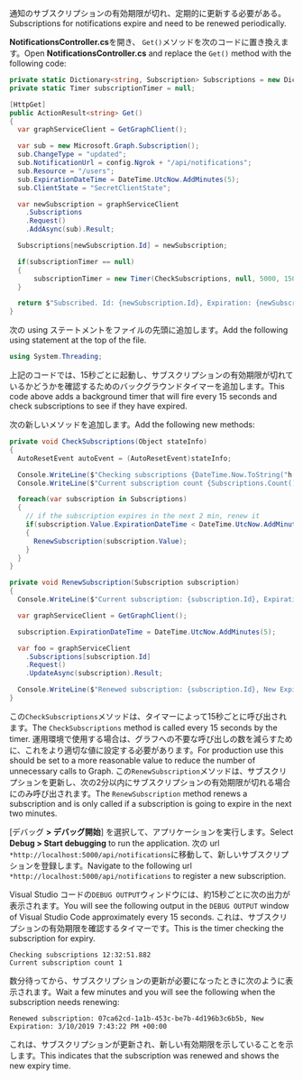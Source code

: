 <!-- markdownlint-disable MD002 MD041 -->

<span data-ttu-id="76c83-101">通知のサブスクリプションの有効期限が切れ、定期的に更新する必要がある。</span><span class="sxs-lookup"><span data-stu-id="76c83-101">Subscriptions for notifications expire and need to be renewed periodically.</span></span>

<span data-ttu-id="76c83-102">**NotificationsController.cs**を開き、 `Get()`メソッドを次のコードに置き換えます。</span><span class="sxs-lookup"><span data-stu-id="76c83-102">Open **NotificationsController.cs** and replace the `Get()` method with the following code:</span></span>

```csharp
private static Dictionary<string, Subscription> Subscriptions = new Dictionary<string, Subscription>();
private static Timer subscriptionTimer = null;

[HttpGet]
public ActionResult<string> Get()
{
  var graphServiceClient = GetGraphClient();

  var sub = new Microsoft.Graph.Subscription();
  sub.ChangeType = "updated";
  sub.NotificationUrl = config.Ngrok + "/api/notifications";
  sub.Resource = "/users";
  sub.ExpirationDateTime = DateTime.UtcNow.AddMinutes(5);
  sub.ClientState = "SecretClientState";

  var newSubscription = graphServiceClient
    .Subscriptions
    .Request()
    .AddAsync(sub).Result;

  Subscriptions[newSubscription.Id] = newSubscription;

  if(subscriptionTimer == null)
  {
      subscriptionTimer = new Timer(CheckSubscriptions, null, 5000, 15000);
  }

  return $"Subscribed. Id: {newSubscription.Id}, Expiration: {newSubscription.ExpirationDateTime}";
}
```

<span data-ttu-id="76c83-103">次の using ステートメントをファイルの先頭に追加します。</span><span class="sxs-lookup"><span data-stu-id="76c83-103">Add the following using statement at the top of the file.</span></span>

```csharp
using System.Threading;
```

<span data-ttu-id="76c83-104">上記のコードでは、15秒ごとに起動し、サブスクリプションの有効期限が切れているかどうかを確認するためのバックグラウンドタイマーを追加します。</span><span class="sxs-lookup"><span data-stu-id="76c83-104">This code above adds a background timer that will fire every 15 seconds and check subscriptions to see if they have expired.</span></span>

<span data-ttu-id="76c83-105">次の新しいメソッドを追加します。</span><span class="sxs-lookup"><span data-stu-id="76c83-105">Add the following new methods:</span></span>

```csharp
private void CheckSubscriptions(Object stateInfo)
{
  AutoResetEvent autoEvent = (AutoResetEvent)stateInfo;

  Console.WriteLine($"Checking subscriptions {DateTime.Now.ToString("h:mm:ss.fff")}");
  Console.WriteLine($"Current subscription count {Subscriptions.Count()}");

  foreach(var subscription in Subscriptions)
  {
    // if the subscription expires in the next 2 min, renew it
    if(subscription.Value.ExpirationDateTime < DateTime.UtcNow.AddMinutes(2))
    {
      RenewSubscription(subscription.Value);
    }
  }
}

private void RenewSubscription(Subscription subscription)
{
  Console.WriteLine($"Current subscription: {subscription.Id}, Expiration: {subscription.ExpirationDateTime}");

  var graphServiceClient = GetGraphClient();

  subscription.ExpirationDateTime = DateTime.UtcNow.AddMinutes(5);

  var foo = graphServiceClient
    .Subscriptions[subscription.Id]
    .Request()
    .UpdateAsync(subscription).Result;

  Console.WriteLine($"Renewed subscription: {subscription.Id}, New Expiration: {subscription.ExpirationDateTime}");
}
```

<span data-ttu-id="76c83-106">この`CheckSubscriptions`メソッドは、タイマーによって15秒ごとに呼び出されます。</span><span class="sxs-lookup"><span data-stu-id="76c83-106">The `CheckSubscriptions` method is called every 15 seconds by the timer.</span></span> <span data-ttu-id="76c83-107">運用環境で使用する場合は、グラフへの不要な呼び出しの数を減らすために、これをより適切な値に設定する必要があります。</span><span class="sxs-lookup"><span data-stu-id="76c83-107">For production use this should be set to a more reasonable value to reduce the number of unnecessary calls to Graph.</span></span> <span data-ttu-id="76c83-108">この`RenewSubscription`メソッドは、サブスクリプションを更新し、次の2分以内にサブスクリプションの有効期限が切れる場合にのみ呼び出されます。</span><span class="sxs-lookup"><span data-stu-id="76c83-108">The `RenewSubscription` method renews a subscription and is only called if a subscription is going to expire in the next two minutes.</span></span>

<span data-ttu-id="76c83-109">[デバッグ **> デバッグ開始**] を選択して、アプリケーションを実行します。</span><span class="sxs-lookup"><span data-stu-id="76c83-109">Select **Debug > Start debugging** to run the application.</span></span> <span data-ttu-id="76c83-110">次の url `*http://localhost:5000/api/notifications`に移動して、新しいサブスクリプションを登録します。</span><span class="sxs-lookup"><span data-stu-id="76c83-110">Navigate to the following url `*http://localhost:5000/api/notifications` to register a new subscription.</span></span>

<span data-ttu-id="76c83-111">Visual Studio コードの`DEBUG OUTPUT`ウィンドウには、約15秒ごとに次の出力が表示されます。</span><span class="sxs-lookup"><span data-stu-id="76c83-111">You will see the following output in the `DEBUG OUTPUT` window of Visual Studio Code approximately every 15 seconds.</span></span>  <span data-ttu-id="76c83-112">これは、サブスクリプションの有効期限を確認するタイマーです。</span><span class="sxs-lookup"><span data-stu-id="76c83-112">This is the timer checking the subscription for expiry.</span></span>

```shell
Checking subscriptions 12:32:51.882
Current subscription count 1
```

<span data-ttu-id="76c83-113">数分待ってから、サブスクリプションの更新が必要になったときに次のように表示されます。</span><span class="sxs-lookup"><span data-stu-id="76c83-113">Wait a few minutes and you will see the following when the subscription needs renewing:</span></span>

```shell
Renewed subscription: 07ca62cd-1a1b-453c-be7b-4d196b3c6b5b, New Expiration: 3/10/2019 7:43:22 PM +00:00
```

<span data-ttu-id="76c83-114">これは、サブスクリプションが更新され、新しい有効期限を示していることを示します。</span><span class="sxs-lookup"><span data-stu-id="76c83-114">This indicates that the subscription was renewed and shows the new expiry time.</span></span>
